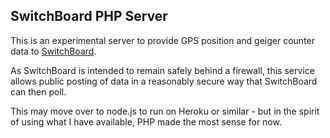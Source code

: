 SwitchBoard PHP Server
---
This is an experimental server to provide GPS position and geiger counter data to [SwitchBoard](https://github.com/imbrianj/switchBoard).

As SwitchBoard is intended to remain safely behind a firewall, this service allows public posting of data in a reasonably secure way that SwitchBoard can then poll.

This may move over to node.js to run on Heroku or similar - but in the spirit of using what I have available, PHP made the most sense for now.
